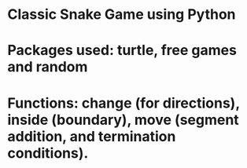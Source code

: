 # Classic Snake Game using Python
# Packages used: turtle, free games and random
# Functions: change (for directions), inside (boundary), move (segment addition, and termination conditions).

